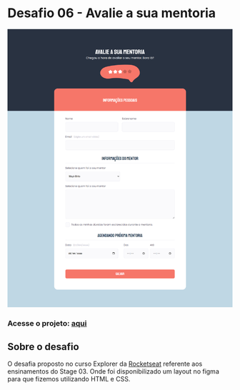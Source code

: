 # Desafio 06 - Avalie a sua mentoria
<img src="./images/screenshot.png"/>

### Acesse o projeto: [aqui](https://jonasncsantos.github.io/Desafio-06-Avalie-a-sua-mentoria/)

## Sobre o desafio
O desafia proposto no curso Explorer da [Rocketseat](https://www.rocketseat.com.br/) referente aos ensinamentos do Stage 03. Onde foi disponibilizado um layout no figma para que fizemos utilizando HTML e CSS. 